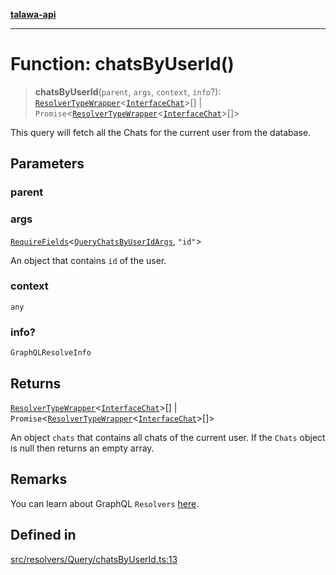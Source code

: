 [**talawa-api**](../../../../README.md)

***

# Function: chatsByUserId()

> **chatsByUserId**(`parent`, `args`, `context`, `info`?): [`ResolverTypeWrapper`](../../../../types/generatedGraphQLTypes/type-aliases/ResolverTypeWrapper.md)\<[`InterfaceChat`](../../../../models/Chat/interfaces/InterfaceChat.md)\>[] \| `Promise`\<[`ResolverTypeWrapper`](../../../../types/generatedGraphQLTypes/type-aliases/ResolverTypeWrapper.md)\<[`InterfaceChat`](../../../../models/Chat/interfaces/InterfaceChat.md)\>[]\>

This query will fetch all the Chats for the current user from the database.

## Parameters

### parent

### args

[`RequireFields`](../../../../types/generatedGraphQLTypes/type-aliases/RequireFields.md)\<[`QueryChatsByUserIdArgs`](../../../../types/generatedGraphQLTypes/type-aliases/QueryChatsByUserIdArgs.md), `"id"`\>

An object that contains `id` of the user.

### context

`any`

### info?

`GraphQLResolveInfo`

## Returns

[`ResolverTypeWrapper`](../../../../types/generatedGraphQLTypes/type-aliases/ResolverTypeWrapper.md)\<[`InterfaceChat`](../../../../models/Chat/interfaces/InterfaceChat.md)\>[] \| `Promise`\<[`ResolverTypeWrapper`](../../../../types/generatedGraphQLTypes/type-aliases/ResolverTypeWrapper.md)\<[`InterfaceChat`](../../../../models/Chat/interfaces/InterfaceChat.md)\>[]\>

An object `chats` that contains all chats of the current user.
If the `Chats` object is null then returns an empty array.

## Remarks

You can learn about GraphQL `Resolvers`
[here](https://www.apollographql.com/docs/apollo-server/data/resolvers/).

## Defined in

[src/resolvers/Query/chatsByUserId.ts:13](https://github.com/Suyash878/talawa-api/blob/b5a9d8b4a1ea678a3d6f5b710b3721f91a3052fc/src/resolvers/Query/chatsByUserId.ts#L13)
